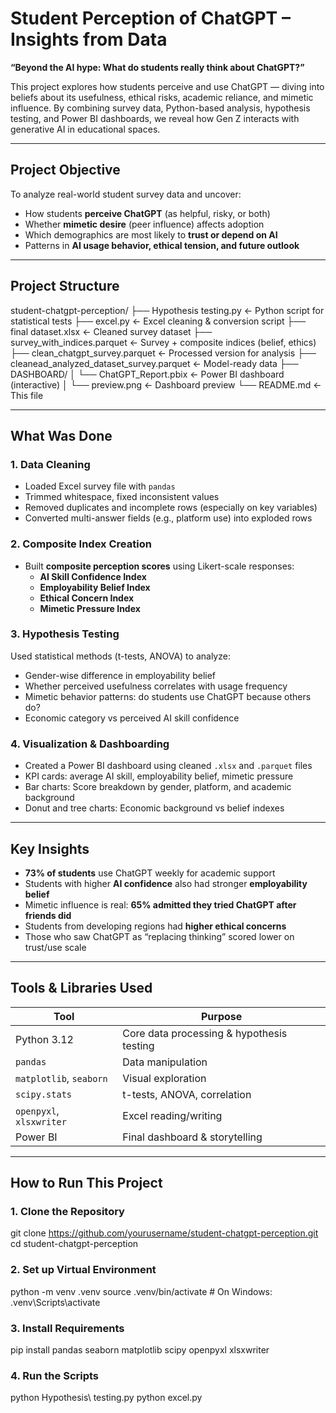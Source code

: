 # Student Perception of ChatGPT – Insights from Data

**“Beyond the AI hype: What do students really think about ChatGPT?”**

This project explores how students perceive and use ChatGPT — diving into beliefs about its usefulness, ethical risks, academic reliance, and mimetic influence. By combining survey data, Python-based analysis, hypothesis testing, and Power BI dashboards, we reveal how Gen Z interacts with generative AI in educational spaces.

---

## Project Objective

To analyze real-world student survey data and uncover:
- How students **perceive ChatGPT** (as helpful, risky, or both)
- Whether **mimetic desire** (peer influence) affects adoption
- Which demographics are most likely to **trust or depend on AI**
- Patterns in **AI usage behavior, ethical tension, and future outlook**

---

## Project Structure

student-chatgpt-perception/
├── Hypothesis testing.py ← Python script for statistical tests
├── excel.py ← Excel cleaning & conversion script
├── final dataset.xlsx ← Cleaned survey dataset
├── survey_with_indices.parquet ← Survey + composite indices (belief, ethics)
├── clean_chatgpt_survey.parquet ← Processed version for analysis
├── cleanead_analyzed_dataset_survey.parquet ← Model-ready data
├── DASHBOARD/
│ └── ChatGPT_Report.pbix ← Power BI dashboard (interactive)
│ └── preview.png ← Dashboard preview
└── README.md ← This file

---

## What Was Done

### 1. **Data Cleaning**
- Loaded Excel survey file with `pandas`
- Trimmed whitespace, fixed inconsistent values
- Removed duplicates and incomplete rows (especially on key variables)
- Converted multi-answer fields (e.g., platform use) into exploded rows

### 2. **Composite Index Creation**
- Built **composite perception scores** using Likert-scale responses:
  - **AI Skill Confidence Index**
  - **Employability Belief Index**
  - **Ethical Concern Index**
  - **Mimetic Pressure Index**

### 3. **Hypothesis Testing**
Used statistical methods (t-tests, ANOVA) to analyze:
- Gender-wise difference in employability belief
- Whether perceived usefulness correlates with usage frequency
- Mimetic behavior patterns: do students use ChatGPT because others do?
- Economic category vs perceived AI skill confidence

### 4. **Visualization & Dashboarding**
- Created a Power BI dashboard using cleaned `.xlsx` and `.parquet` files
- KPI cards: average AI skill, employability belief, mimetic pressure
- Bar charts: Score breakdown by gender, platform, and academic background
- Donut and tree charts: Economic background vs belief indexes

---

## Key Insights

- **73% of students** use ChatGPT weekly for academic support
- Students with higher **AI confidence** also had stronger **employability belief**
- Mimetic influence is real: **65% admitted they tried ChatGPT after friends did**
- Students from developing regions had **higher ethical concerns**
- Those who saw ChatGPT as “replacing thinking” scored lower on trust/use scale

---

## Tools & Libraries Used

| Tool            | Purpose                                 |
|-----------------|------------------------------------------|
| Python 3.12      | Core data processing & hypothesis testing |
| `pandas`         | Data manipulation                       |
| `matplotlib`, `seaborn` | Visual exploration                  |
| `scipy.stats`    | t-tests, ANOVA, correlation             |
| `openpyxl`, `xlsxwriter` | Excel reading/writing            |
| Power BI         | Final dashboard & storytelling          |

---

## How to Run This Project

### 1. Clone the Repository
git clone https://github.com/yourusername/student-chatgpt-perception.git
cd student-chatgpt-perception
### 2. Set up Virtual Environment
python -m venv .venv
source .venv/bin/activate  # On Windows: .venv\Scripts\activate
### 3. Install Requirements
pip install pandas seaborn matplotlib scipy openpyxl xlsxwriter
### 4. Run the Scripts
python Hypothesis\ testing.py
python excel.py
